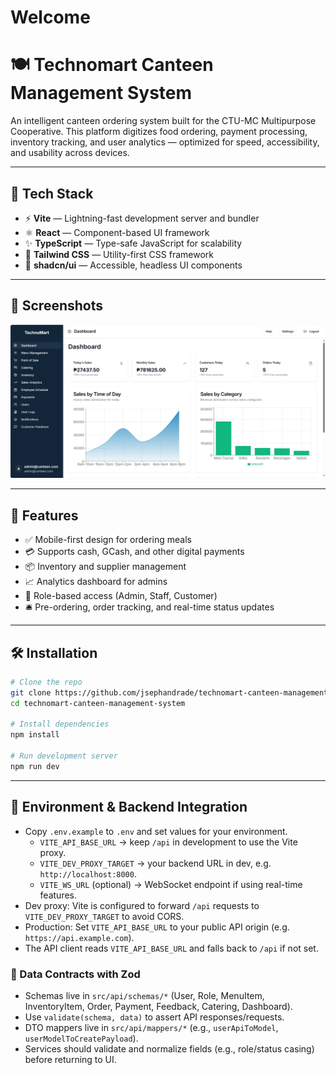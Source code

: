 # Welcome

# 🍽️ Technomart Canteen Management System

An intelligent canteen ordering system built for the CTU-MC Multipurpose Cooperative. This platform digitizes food ordering, payment processing, inventory tracking, and user analytics — optimized for speed, accessibility, and usability across devices.

---

## 🧰 Tech Stack

- ⚡ **Vite** — Lightning-fast development server and bundler
- ⚛️ **React** — Component-based UI framework
- ✨ **TypeScript** — Type-safe JavaScript for scalability
- 🎨 **Tailwind CSS** — Utility-first CSS framework
- 🧩 **shadcn/ui** — Accessible, headless UI components

---

## 📸 Screenshots

![Dashboard](dashboard.png)

---

## 🚀 Features

- ✅ Mobile-first design for ordering meals
- 💳 Supports cash, GCash, and other digital payments
- 📦 Inventory and supplier management
- 📈 Analytics dashboard for admins
- 🔐 Role-based access (Admin, Staff, Customer)
- 🛎️ Pre-ordering, order tracking, and real-time status updates

---

## 🛠️ Installation

```bash
# Clone the repo
git clone https://github.com/jsephandrade/technomart-canteen-management-system.git
cd technomart-canteen-management-system

# Install dependencies
npm install

# Run development server
npm run dev
```

---

## 🔧 Environment & Backend Integration

- Copy `.env.example` to `.env` and set values for your environment.
  - `VITE_API_BASE_URL` → keep `/api` in development to use the Vite proxy.
  - `VITE_DEV_PROXY_TARGET` → your backend URL in dev, e.g. `http://localhost:8000`.
  - `VITE_WS_URL` (optional) → WebSocket endpoint if using real-time features.
- Dev proxy: Vite is configured to forward `/api` requests to `VITE_DEV_PROXY_TARGET` to avoid CORS.
- Production: Set `VITE_API_BASE_URL` to your public API origin (e.g. `https://api.example.com`).
- The API client reads `VITE_API_BASE_URL` and falls back to `/api` if not set.

### 📐 Data Contracts with Zod
- Schemas live in `src/api/schemas/*` (User, Role, MenuItem, InventoryItem, Order, Payment, Feedback, Catering, Dashboard).
- Use `validate(schema, data)` to assert API responses/requests.
- DTO mappers live in `src/api/mappers/*` (e.g., `userApiToModel`, `userModelToCreatePayload`).
- Services should validate and normalize fields (e.g., role/status casing) before returning to UI.
